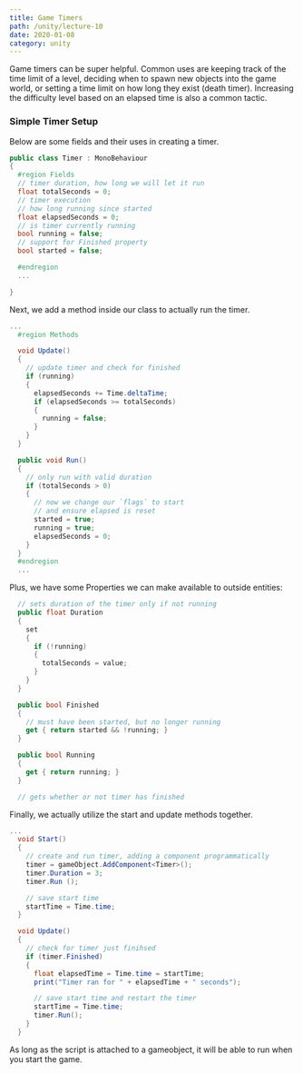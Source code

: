 ```yaml
---
title: Game Timers
path: /unity/lecture-10
date: 2020-01-08
category: unity
---
```


Game timers can be super helpful. Common uses are keeping track of the time limit of a level, deciding when to spawn new objects into the game world, or setting a time limit on how long they exist (death timer). Increasing the difficulty level based on an elapsed time is also a common tactic.

### Simple Timer Setup

Below are some fields and their uses in creating a timer.

```c#
public class Timer : MonoBehaviour
{
  #region Fields
  // timer duration, how long we will let it run
  float totalSeconds = 0;
  // timer execution
  // how long running since started
  float elapsedSeconds = 0;
  // is timer currently running
  bool running = false;
  // support for Finished property
  bool started = false;

  #endregion
  ...

}
```

Next, we add a method inside our class to actually run the timer.

```c#
...
  #region Methods

  void Update()
  {
    // update timer and check for finished
    if (running)
    {
      elapsedSeconds += Time.deltaTime;
      if (elapsedSeconds >= totalSeconds)
      {
        running = false;
      }
    }
  }

  public void Run()
  {
    // only run with valid duration
    if (totalSeconds > 0)
    {
      // now we change our `flags` to start
      // and ensure elapsed is reset
      started = true;
      running = true;
      elapsedSeconds = 0;
    }
  }
  #endregion
  ...
```

Plus, we have some Properties we can make available to outside entities:

```c#
  // sets duration of the timer only if not running
  public float Duration
  {
    set
    {
      if (!running)
      {
        totalSeconds = value;
      }
    }
  }

  public bool Finished
  {
    // must have been started, but no longer running
    get { return started && !running; }
  }

  public bool Running
  {
    get { return running; }
  }

  // gets whether or not timer has finished
```

Finally, we actually utilize the start and update methods together.

```c#
...
  void Start()
  {
    // create and run timer, adding a component programmatically
    timer = gameObject.AddComponent<Timer>();
    timer.Duration = 3;
    timer.Run ();

    // save start time
    startTime = Time.time;
  }

  void Update()
  {
    // check for timer just finihsed
    if (timer.Finished)
    {
      float elapsedTime = Time.time = startTime;
      print("Timer ran for " + elapsedTime + " seconds");

      // save start time and restart the timer
      startTime = Time.time;
      timer.Run();
    }
  }
```

As long as the script is attached to a gameobject, it will be able to run when you start the game.
